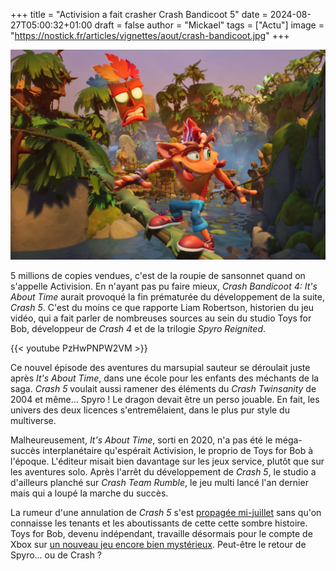 +++
title = "Activision a fait crasher Crash Bandicoot 5"
date = 2024-08-27T05:00:32+01:00
draft = false
author = "Mickael"
tags = ["Actu"]
image = "https://nostick.fr/articles/vignettes/aout/crash-bandicoot.jpg"
+++

![Crash Bandicoot](crash-bandicoot.jpg "Attention à pas tomber !")

5 millions de copies vendues, c'est de la roupie de sansonnet quand on s'appelle Activision. En n'ayant pas pu faire mieux, *Crash Bandicoot 4: It's About Time* aurait provoqué la fin prématurée du développement de la suite, *Crash 5*. C'est du moins ce que rapporte Liam Robertson, historien du jeu vidéo, qui a fait parler de nombreuses sources au sein du studio Toys for Bob, développeur de *Crash 4* et de la trilogie *Spyro Reignited*.

{{< youtube PzHwPNPW2VM >}} 

Ce nouvel épisode des aventures du marsupial sauteur se déroulait juste après *It's About Time*, dans une école pour les enfants des méchants de la saga. *Crash 5* voulait aussi  ramener des éléments du *Crash Twinsanity* de 2004 et même… Spyro ! Le dragon devait être un perso jouable. En fait, les  univers des deux licences s'entremêlaient, dans le plus pur style du multiverse.

Malheureusement, *It's About Time*, sorti en 2020, n'a pas été le méga-succès interplanétaire qu'espérait Activision, le proprio de Toys for Bob à l'époque. L'éditeur misait bien davantage sur les jeux service, plutôt que sur les aventures solo. Après l'arrêt du développement de *Crash 5*, le studio a d'ailleurs planché sur *Crash Team Rumble*, le jeu multi lancé l'an dernier mais qui a loupé la marche du succès. 

La rumeur d'une annulation de *Crash 5* s'est [propagée mi-juillet](https://nostick.fr/articles/2024/juillet/1607-crash-bandicoot-5-annule/) sans qu'on connaisse les tenants et les aboutissants de cette cette sombre histoire. Toys for Bob, devenu indépendant, travaille désormais pour le compte de Xbox sur [un nouveau jeu encore bien mystérieux](https://nostick.fr/articles/2024/mars/2403_spyrothedragon/). Peut-être le retour de Spyro… ou de Crash ?